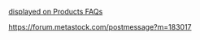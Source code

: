 [displayed on Products FAQs](https://www.metastock.com/products/faqs/)

https://forum.metastock.com/postmessage?m=183017